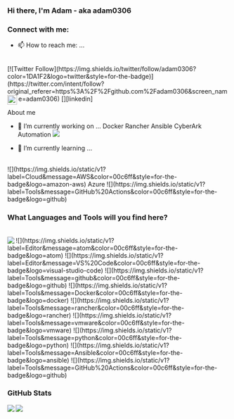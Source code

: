 ### Hi there, I'm Adam - aka adam0306


### Connect with me:
- 📫 How to reach me: ...
<br />
[![Twitter Follow](https://img.shields.io/twitter/follow/adam0306?color=1DA1F2&logo=twitter&style=for-the-badge)](https://twitter.com/intent/follow?original_referer=https%3A%2F%2Fgithub.com%2Fadam0306&screen_name=adam0306)
[<img align="left" alt="codeSTACKr | LinkedIn" width="22px" src="https://cdn.jsdelivr.net/npm/simple-icons@v3/icons/linkedin.svg" />][linkedin]


About me
<br />

- 🔭 I’m currently working on ...
Docker
Rancher
Ansible
CyberArk Automation
![](https://img.shields.io/static/v1?label=Tools&message=GitHub%20Actions&color=00c6ff&style=for-the-badge&logo=github)

- 🌱 I’m currently learning ...
<br />
![](https://img.shields.io/static/v1?label=Cloud&message=AWS&color=00c6ff&style=for-the-badge&logo=amazon-aws)
Azure
![](https://img.shields.io/static/v1?label=Tools&message=GitHub%20Actions&color=00c6ff&style=for-the-badge&logo=github)




### What Languages and Tools will you find here?
<br />
<img align="left" src="https://img.shields.io/static/v1?label=Code&message=PowerShell&color=00c6ff&style=for-the-badge&logo=powershell">
![](https://img.shields.io/static/v1?label=Editor&message=atom&color=00c6ff&style=for-the-badge&logo=atom)
![](https://img.shields.io/static/v1?label=Editor&message=VS%20Code&color=00c6ff&style=for-the-badge&logo=visual-studio-code)
![](https://img.shields.io/static/v1?label=Tools&message=github&color=00c6ff&style=for-the-badge&logo=github)
![](https://img.shields.io/static/v1?label=Tools&message=Docker&color=00c6ff&style=for-the-badge&logo=docker)
![](https://img.shields.io/static/v1?label=Tools&message=rancher&color=00c6ff&style=for-the-badge&logo=rancher)
![](https://img.shields.io/static/v1?label=Tools&message=vmware&color=00c6ff&style=for-the-badge&logo=vmware)
![](https://img.shields.io/static/v1?label=Tools&message=python&color=00c6ff&style=for-the-badge&logo=python)
![](https://img.shields.io/static/v1?label=Tools&message=Ansible&color=00c6ff&style=for-the-badge&logo=ansible)
![](https://img.shields.io/static/v1?label=Tools&message=GitHub%20Actions&color=00c6ff&style=for-the-badge&logo=github)

<br />

### GitHub Stats
<img align="left" src="https://github-readme-stats.vercel.app/api?username=adam0306&show_icons=true&count_private=true">
<img align="left" src="https://github-readme-stats.vercel.app/api/top-langs/?username=adam0306&hide=css,java">
